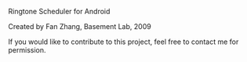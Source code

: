 Ringtone Scheduler for Android

Created by Fan Zhang, Basement Lab, 2009

If you would like to contribute to this project, feel free to contact me for permission.